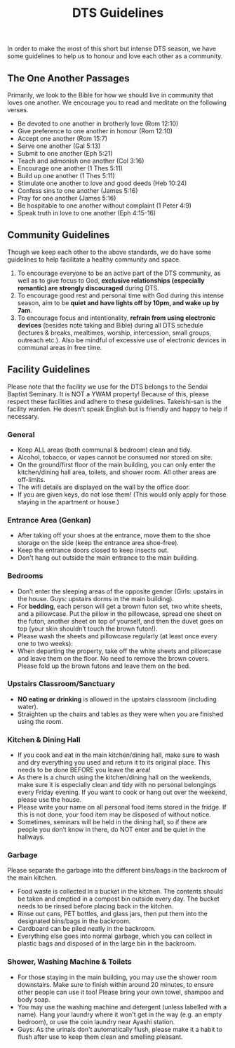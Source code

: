 ﻿---
id: guidelines
title: DTS Guidelines
---

In order to make the most of this short but intense DTS season, we have some guidelines to help us to honour and love each other as a community.

## The One Another Passages

Primarily, we look to the Bible for how we should live in community that loves one another. We encourage you to read and meditate on the following verses.

- Be devoted to one another in brotherly love (Rom 12:10)
- Give preference to one another in honour (Rom 12:10)
- Accept one another (Rom 15:7)
- Serve one another (Gal 5:13)
- Submit to one another (Eph 5:21)
- Teach and admonish one another (Col 3:16)
- Encourage one another (1 Thes 5:11)
- Build up one another (1 Thes 5:11)
- Stimulate one another to love and good deeds (Heb 10:24)
- Confess sins to one another (James 5:16)
- Pray for one another (James 5:16)
- Be hospitable to one another without complaint (1 Peter 4:9)
- Speak truth in love to one another (Eph 4:15-16)

## Community Guidelines

Though we keep each other to the above standards, we do have some guidelines to help facilitate a healthy community and space.

1. To encourage everyone to be an active part of the DTS community, as well as to give focus to God, **exclusive relationships (especially romantic) are strongly discouraged** during DTS.
2. To encourage good rest and personal time with God during this intense season, aim to be **quiet and have lights off by 10pm, and wake up by 7am**.
3. To encourage focus and intentionality, **refrain from using electronic devices** (besides note taking and Bible) during all DTS schedule (lectures & breaks, mealtimes, worship, intercession, small groups, outreach etc.). Also be mindful of excessive use of electronic devices in communal areas in free time.

## Facility Guidelines

Please note that the facility we use for the DTS belongs to the Sendai Baptist Seminary. It is NOT a YWAM property! Because of this, please respect these facilities and adhere to these guidelines. Takeishi-san is the facility warden. He doesn't speak English but is friendly and happy to help if necessary.

### General

- Keep ALL areas (both communal & bedroom) clean and tidy.
- Alcohol, tobacco, or vapes cannot be consumed nor stored on site.
- On the ground/first floor of the main building, you can only enter the kitchen/dining hall area, toilets, and shower room. All other areas are off-limits.
- The wifi details are displayed on the wall by the office door.
- If you are given keys, do not lose them! (This would only apply for those staying in the apartment or house.)

### Entrance Area (Genkan)

- After taking off your shoes at the entrance, move them to the shoe storage on the side (keep the entrance area shoe-free).
- Keep the entrance doors closed to keep insects out.
- Don't hang out outside the main entrance to the main building.

### Bedrooms

- Don’t enter the sleeping areas of the opposite gender (Girls: upstairs in the house. Guys: upstairs dorms in the main building).
- For **bedding**, each person will get a brown futon set, two white sheets, and a pillowcase. Put the pillow in the pillowcase, spread one sheet on the futon, another sheet on top of yourself, and then the duvet goes on top (your skin shouldn’t touch the brown futon!).
- Please wash the sheets and pillowcase regularly (at least once every one to two weeks).
- When departing the property, take off the white sheets and pillowcase and leave them on the floor. No need to remove the brown covers. Please fold up the brown futons and leave them on the bed.

### Upstairs Classroom/Sanctuary

- **NO eating or drinking** is allowed in the upstairs classroom (including water).
- Straighten up the chairs and tables as they were when you are finished using the room.

### Kitchen & Dining Hall

- If you cook and eat in the main kitchen/dining hall, make sure to wash and dry everything you used and return it to its original place. This needs to be done BEFORE you leave the area!
- As there is a church using the kitchen/dining hall on the weekends, make sure it is especially clean and tidy with no personal belongings every Friday evening. If you want to cook or hang out over the weekend, please use the house.
- Please write your name on all personal food items stored in the fridge. If this is not done, your food item may be disposed of without notice. 
- Sometimes, seminars will be held in the dining hall, so if there are people you don’t know in there, do NOT enter and be quiet in the hallways.

### Garbage

Please separate the garbage into the different bins/bags in the backroom of the main kitchen.

- Food waste is collected in a bucket in the kitchen. The contents should be taken and emptied in a compost bin outside every day. The bucket needs to be rinsed before placing back in the kitchen.
- Rinse out cans, PET bottles, and glass jars, then put them into the designated bins/bags in the backroom. 
- Cardboard can be piled neatly in the backroom.
- Everything else goes into normal garbage, which you can collect in plastic bags and disposed of in the large bin in the backroom.

### Shower, Washing Machine & Toilets

- For those staying in the main building, you may use the shower room downstairs. Make sure to finish within around 20 minutes, to ensure other people can use it too! Please bring your own towel, shampoo and body soap.
- You may use the washing machine and detergent (unless labelled with a name). Hang your laundry where it won't get in the way (e.g. an empty bedroom), or use the coin laundry near Ayashi station.
- Guys: As the urinals don't automatically flush, please make it a habit to flush after use to keep them clean and smelling pleasant.
